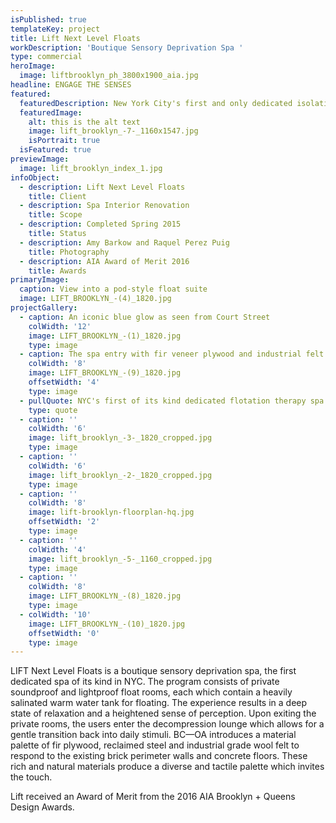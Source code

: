 ```yaml
---
isPublished: true
templateKey: project
title: Lift Next Level Floats
workDescription: 'Boutique Sensory Deprivation Spa '
type: commercial
heroImage:
  image: liftbrooklyn_ph_3800x1900_aia.jpg
headline: ENGAGE THE SENSES
featured:
  featuredDescription: New York City's first and only dedicated isolation therapy spa
  featuredImage:
    alt: this is the alt text
    image: lift_brooklyn_-7-_1160x1547.jpg
    isPortrait: true
  isFeatured: true
previewImage:
  image: lift_brooklyn_index_1.jpg
infoObject:
  - description: Lift Next Level Floats
    title: Client
  - description: Spa Interior Renovation
    title: Scope
  - description: Completed Spring 2015
    title: Status
  - description: Amy Barkow and Raquel Perez Puig
    title: Photography
  - description: AIA Award of Merit 2016
    title: Awards
primaryImage:
  caption: View into a pod-style float suite
  image: LIFT_BROOKLYN_-(4)_1820.jpg
projectGallery:
  - caption: An iconic blue glow as seen from Court Street
    colWidth: '12'
    image: LIFT_BROOKLYN_-(1)_1820.jpg
    type: image
  - caption: The spa entry with fir veneer plywood and industrial felt
    colWidth: '8'
    image: LIFT_BROOKLYN_-(9)_1820.jpg
    offsetWidth: '4'
    type: image
  - pullQuote: NYC's first of its kind dedicated flotation therapy spa
    type: quote
  - caption: ''
    colWidth: '6'
    image: lift_brooklyn_-3-_1820_cropped.jpg
    type: image
  - caption: ''
    colWidth: '6'
    image: lift_brooklyn_-2-_1820_cropped.jpg
    type: image
  - caption: ''
    colWidth: '8'
    image: lift-brooklyn-floorplan-hq.jpg
    offsetWidth: '2'
    type: image
  - caption: ''
    colWidth: '4'
    image: lift_brooklyn_-5-_1160_cropped.jpg
    type: image
  - caption: ''
    colWidth: '8'
    image: LIFT_BROOKLYN_-(8)_1820.jpg
    type: image
  - colWidth: '10'
    image: LIFT_BROOKLYN_-(10)_1820.jpg
    offsetWidth: '0'
    type: image
---
```

LIFT Next Level Floats is a boutique sensory deprivation spa, the first dedicated spa of its kind in NYC. The program consists of private soundproof and lightproof float rooms, each which contain a heavily salinated warm water tank for floating. The experience results in a deep state of relaxation and a heightened sense of perception. Upon exiting the private rooms, the users enter the decompression lounge which allows for a gentle transition back into daily stimuli. BC—OA introduces a material palette of fir plywood, reclaimed steel and industrial grade wool felt to respond to the existing brick perimeter walls and concrete floors. These rich and natural materials produce a diverse and tactile palette which invites the touch.



Lift received an Award of Merit from the 2016 AIA Brooklyn + Queens Design Awards.
